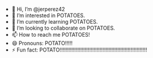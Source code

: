 - 👋 Hi, I’m @jerperez42
- 👀 I’m interested in POTATOES.
- 🌱 I’m currently learning POTATOES.
- 💞️ I’m looking to collaborate on POTATOES.
- 📫 How to reach me POTATOES!
- 😄 Pronouns: POTATO!!!!!
- ⚡ Fun fact: POTATO!!!!!!!!!!!!!!!!!!!!!!!!!!!!!!!!!!!!!!!!!!!!!!!!!!!!!!!!!!!

<!---
jerperez42/jerperez42 is a ✨ special ✨ repository because its `README.md` (this file) appears on your GitHub profile.
You can click the Preview link to take a look at your changes.
--->
